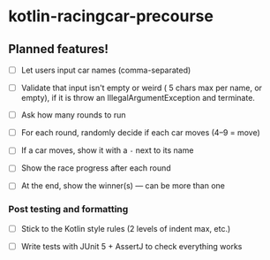 # kotlin-racingcar-precourse
## Planned features!

- [ ] Let users input car names (comma-separated)
- [ ] Validate that input isn't empty or weird ( 5 chars max per name, or empty), if it is throw an IllegalArgumentException and terminate.
- [ ] Ask how many rounds to run
- [ ] For each round, randomly decide if each car moves (4–9 = move)
- [ ] If a car moves, show it with a `-` next to its name
- [ ] Show the race progress after each round
- [ ] At the end, show the winner(s) — can be more than one


### Post testing and formatting
- [ ] Stick to the Kotlin style rules (2 levels of indent max, etc.)
- [ ] Write tests with JUnit 5 + AssertJ to check everything works

